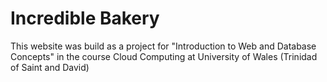 # Incredible Bakery
This website was build as a project for "Introduction to Web and Database Concepts" in the course Cloud Computing at University of Wales (Trinidad of Saint and David)

